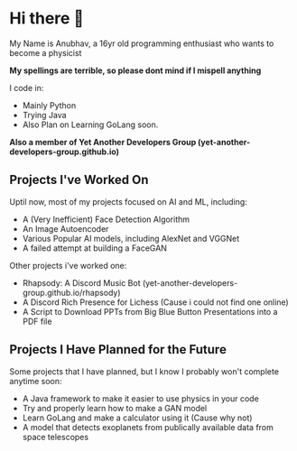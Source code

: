 # Hi there 👋

My Name is Anubhav, a 16yr old programming enthusiast who wants to become a physicist<br>

**My spellings are terrible, so please dont mind if I mispell anything** <br>

I code in:
- Mainly Python
- Trying Java
- Also Plan on Learning GoLang soon.<br>

**Also a member of Yet Another Developers Group (yet-another-developers-group.github.io)**

## Projects I've Worked On

Uptil now, most of my projects focused on AI and ML, including:
- A (Very Inefficient) Face Detection Algorithm
- An Image Autoencoder
- Various Popular AI models, including AlexNet and VGGNet
- A failed attempt at building a FaceGAN

Other projects i've worked one:
- Rhapsody: A Discord Music Bot (yet-another-developers-group.github.io/rhapsody)
- A Discord Rich Presence for Lichess (Cause i could not find one online)
- A Script to Download PPTs from Big Blue Button Presentations into a PDF file

## Projects I Have Planned for the Future
Some projects that I have planned, but I know I probably won't complete anytime soon:
- A Java framework to make it easier to use physics in your code
- Try and properly learn how to make a GAN model
- Learn GoLang and make a calculator using it (Cause why not)
- A model that detects exoplanets from publically available data from space telescopes
<!--
**Physics-Phreak/Physics-Phreak** is a ✨ _special_ ✨ repository because its `README.md` (this file) appears on your GitHub profile.

Here are some ideas to get you started:

- 🔭 I’m currently working on ...
- 🌱 I’m currently learning ...
- 👯 I’m looking to collaborate on ...
- 🤔 I’m looking for help with ...
- 💬 Ask me about ...
- 📫 How to reach me: ...
- 😄 Pronouns: ...
- ⚡ Fun fact: ...
-->
